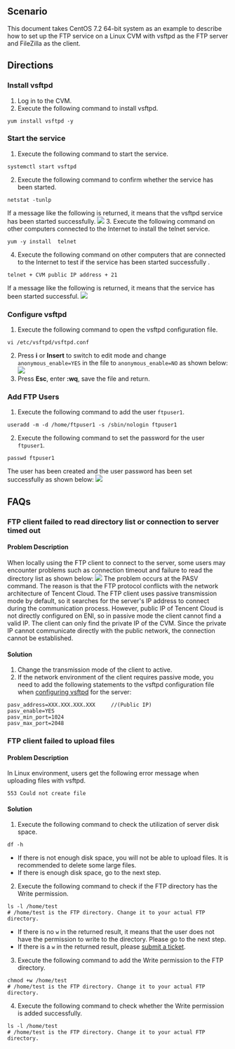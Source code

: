## Scenario
This document takes CentOS 7.2 64-bit system as an example to describe how to set up the FTP service on a Linux CVM with vsftpd as the FTP server and FileZilla as the client.

## Directions
### Install vsftpd
1. Log in to the CVM.
2. Execute the following command to install vsftpd.
``` 
yum install vsftpd -y
```

### Start the service
1. Execute the following command to start the service.
```
systemctl start vsftpd
```
2. Execute the following command to confirm whether the service has been started.
```
netstat -tunlp
```
If a message like the following is returned, it means that the vsftpd service has been started successfully.
![](//mc.qcloudimg.com/static/img/6cc74de5689106ce763be98bfe7f5d24/image.png)
3. Execute the following command on other computers connected to the Internet to install the telnet service.
```
yum -y install  telnet
```
4. Execute the following command on other computers that are connected to the Internet to test if the service has been started successfully .
```
telnet + CVM public IP address + 21
```
If a message like the following is returned, it means that the service has been started successful.
![](https://main.qcloudimg.com/raw/c28b93819a8fdd9e121e6b0702d098d4.png)

<span id = "jump">  </span>

### Configure vsftpd
1. Execute the following command to open the vsftpd configuration file.
```
vi /etc/vsftpd/vsftpd.conf
```
2. Press **i** or **Insert** to switch to edit mode and change `anonymous_enable=YES` in the file to `anonymous_enable=NO` as shown below:
![](//mc.qcloudimg.com/static/img/4e7770981eae42e7b16a2a5a7866a6a6/image.png)
3. Press **Esc**, enter **:wq**, save the file and return.

### Add FTP Users
1. Execute the following command to add the user `ftpuser1`.
``` 
useradd -m -d /home/ftpuser1 -s /sbin/nologin ftpuser1
```
2. Execute the following command to set the password for the user `ftpuser1`.
```
passwd ftpuser1
```
The user has been created and the user password has been set successfully as shown below:
![](https://main.qcloudimg.com/raw/eec9ba9d188bf8b82a846fed73e02b52.png)

## FAQs
### FTP client failed to read directory list or connection to server timed out
#### Problem Description
When locally using the FTP client to connect to the server, some users may encounter problems such as connection timeout and failure to read the directory list as shown below:
![](//mc.qcloudimg.com/static/img/eb7beaf8c5a6e683257e94dd754e3f25/image.jpg)
The problem occurs at the PASV command. The reason is that the FTP protocol conflicts with the network architecture of Tencent Cloud. The FTP client uses passive transmission mode by default, so it searches for the server's IP address to connect during the communication process. However, public IP of Tencent Cloud is not directly configured on ENI, so in passive mode the client cannot find a valid IP. The client can only find the private IP of the CVM. Since the private IP cannot communicate directly with the public network, the connection cannot be established.

#### Solution
1. Change the transmission mode of the client to active.
2.  If the network environment of the client requires passive mode, you need to add the following statements to the vsftpd configuration file when [configuring vsftpd](#jump) for the server:
```
pasv_address=XXX.XXX.XXX.XXX     //(Public IP)
pasv_enable=YES
pasv_min_port=1024
pasv_max_port=2048
```

### FTP client failed to upload files
#### Problem Description

In Linux environment, users get the following error message when uploading files with vsftpd.
```
553 Could not create file
```

#### Solution
1. Execute the following command to check the utilization of server disk space.
```
df -h
```
 - If there is not enough disk space, you will not be able to upload files. It is recommended to delete some large files.
 - If there is enough disk space, go to the next step.
2. Execute the following command to check if the FTP directory has the Write permission.
```
ls -l /home/test      
# /home/test is the FTP directory. Change it to your actual FTP directory.
```
 - If there is no `w` in the returned result, it means that the user does not have the permission to write to the directory. Please go to the next step.
 - If there is a `w` in the returned result, please [submit a ticket](https://console.cloud.tencent.com/workorder/category).
3. Execute the following command to add the Write permission to the FTP directory.
```
chmod +w /home/test 
# /home/test is the FTP directory. Change it to your actual FTP directory.
```
4. Execute the following command to check whether the Write permission is added successfully.
```
ls -l /home/test   
# /home/test is the FTP directory. Change it to your actual FTP directory.
``` 




